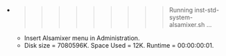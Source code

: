 * >>>>>>>>> Running inst-std-system-alsamixer.sh ...
  * Insert Alsamixer menu in Administration.
  * Disk size = 7080596K. Space Used = 12K. Runtime = 00:00:00:01.
